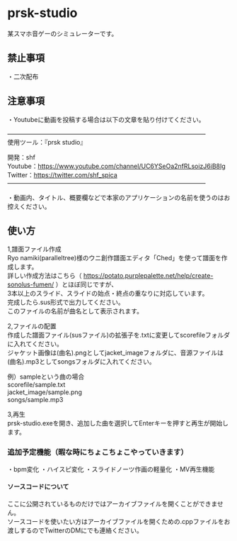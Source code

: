 # prsk-studio  
某スマホ音ゲーのシミュレーターです。

## 禁止事項
・二次配布

## 注意事項
・Youtubeに動画を投稿する場合は以下の文章を貼り付けてください。  
  
――――――――――――――――――――――――――――――――  
使用ツール：『prsk studio』  
  
開発：shf  
  Youtube：https://www.youtube.com/channel/UC6YSeOa2nfRLsoizJ6iB8Ig  
  Twitter：https://twitter.com/shf_spica  
――――――――――――――――――――――――――――――――  

・動画内、タイトル、概要欄などで本家のアプリケーションの名前を使うのはお控えください。

## 使い方
1,譜面ファイル作成  
  Ryo namiki(paralleltree)様のウニ創作譜面エディタ「Ched」を使って譜面を作成します。  
  詳しい作成方法はこちら（ https://potato.purplepalette.net/help/create-sonolus-fumen/ ）とほぼ同じですが、  
  3本以上のスライド、スライドの始点・終点の重なりに対応しています。  
  完成したら.sus形式で出力してください。  
  このファイルの名前が曲名として表示されます。  
    
2,ファイルの配置  
  作成した譜面ファイル(susファイル)の拡張子を.txtに変更してscorefileフォルダに入れてください。  
  ジャケット画像は(曲名).pngとしてjacket_imageフォルダに、音源ファイルは(曲名).mp3としてsongsフォルダに入れてください。  
    
  例）sampleという曲の場合  
  scorefile/sample.txt  
  jacket_image/sample.png  
  songs/sample.mp3  

3,再生  
  prsk-studio.exeを開き、追加した曲を選択してEnterキーを押すと再生が開始します。
  
  
### 追加予定機能（暇な時にちょこちょこやっていきます）
・bpm変化
・ハイスピ変化
・スライドノーツ作画の軽量化
・MV再生機能
 
#### ソースコードについて
ここに公開されているものだけではアーカイブファイルを開くことができません。  
ソースコードを使いたい方はアーカイブファイルを開くための.cppファイルをお渡しするのでTwitterのDMにでも連絡ください。

